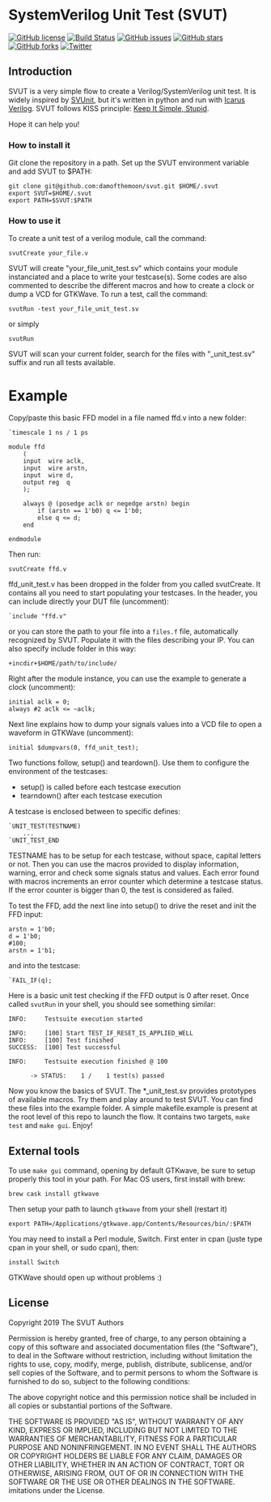 # SystemVerilog Unit Test (SVUT)

[![GitHub license](https://img.shields.io/github/license/damofthemoon/svut)](https://github.com/damofthemoon/svut/blob/master/LICENSE)
[![Build Status](https://travis-ci.org/damofthemoon/svut.svg?branch=master)](https://travis-ci.org/damofthemoon/svut)
[![GitHub issues](https://img.shields.io/github/issues/damofthemoon/svut)](https://github.com/damofthemoon/svut/issues)
[![GitHub stars](https://img.shields.io/github/stars/damofthemoon/svut)](https://github.com/damofthemoon/svut/stargazers)
[![GitHub forks](https://img.shields.io/github/forks/damofthemoon/svut)](https://github.com/damofthemoon/svut/network)
[![Twitter](https://img.shields.io/twitter/url/https/github.com/damofthemoon/svut?style=social)](https://twitter.com/intent/tweet?text=Wow:&url=https%3A%2F%2Fgithub.com%2Fdamofthemoon%2Fsvut)


## Introduction

SVUT is a very simple flow to create a Verilog/SystemVerilog unit test.
It is widely inspired by [SVUnit](http://agilesoc.com/open-source-projects/svunit/),
but it's written in python and run with [Icarus Verilog](http://iverilog.icarus.com/).
SVUT follows KISS principle: [Keep It Simple, Stupid](https://en.wikipedia.org/wiki/KISS_principle).

Hope it can help you!

### How to install it

Git clone the repository in a path. Set up the SVUT environment variable
and add SVUT to $PATH:

    git clone git@github.com:damofthemoon/svut.git $HOME/.svut
    export SVUT=$HOME/.svut
    export PATH=$SVUT:$PATH

### How to use it

To create a unit test of a verilog module, call the command:

    svutCreate your_file.v

SVUT will create "your_file_unit_test.sv" which contains your module
instanciated and a place to write your testcase(s). Some codes are also commented
to describe the different macros and how to create a clock or dump a VCD for GTKWave.
To run a test, call the command:

    svutRun -test your_file_unit_test.sv

or simply

    svutRun

SVUT will scan your current folder, search for the files with "_unit_test.sv" suffix
and run all tests available.

# Example

Copy/paste this basic FFD model in a file named ffd.v into a new folder:

    `timescale 1 ns / 1 ps

    module ffd
        (
        input  wire aclk,
        input  wire arstn,
        input  wire d,
        output reg  q
        );

        always @ (posedge aclk or negedge arstn) begin
            if (arstn == 1'b0) q <= 1'b0;
            else q <= d;
        end

    endmodule

Then run:

    svutCreate ffd.v

ffd_unit_test.v has been dropped in the folder from you called svutCreate. It contains all you need
to start populating your testcases. In the header, you can include directly your DUT file (uncomment):

    `include "ffd.v"

or you can store the path to your file into a `files.f` file, automatically recognized by SVUT.
Populate it with the files describing your IP. You can also specify include folder in this way:

    +incdir+$HOME/path/to/include/

Right after the module instance, you can use the example to generate a clock (uncomment):

    initial aclk = 0;
    always #2 aclk <= ~aclk;

Next line explains how to dump your signals values into a VCD file to open a waveform in GTKWave (uncomment):

    initial $dumpvars(0, ffd_unit_test);

Two functions follow, setup() and teardown(). Use them to configure the environment of the testcases:
- setup() is called before each testcase execution
- tearndown() after each testcase execution

A testcase is enclosed between to specific defines:

    `UNIT_TEST(TESTNAME)
        ...
    `UNIT_TEST_END

TESTNAME has to be setup for each testcase, without space, capital letters or not.
Then you can use the macros provided to display information, warning, error and check some signals
status and values. Each error found with macros increments an error counter which determine a
testcase status. If the error counter is bigger than 0, the test is considered as failed.

To test the FFD, add the next line into setup() to drive the reset and init the FFD input:

    arstn = 1'b0;
    d = 1'b0;
    #100;
    arstn = 1'b1;

and into the testcase:

    `FAIL_IF(q);

Here is a basic unit test checking if the FFD output is 0 after reset. Once called `svutRun` in your
shell, you should see something similar:

    INFO:     Testsuite execution started

    INFO:     [100] Start TEST_IF_RESET_IS_APPLIED_WELL
    INFO:     [100] Test finished
    SUCCESS:  [100] Test successful

    INFO:     Testsuite execution finished @ 100

          -> STATUS:    1 /    1 test(s) passed

Now you know the basics of SVUT. The \*_unit_test.sv provides prototypes of available macros.
Try them and play around to test SVUT. You can find these files into the example folder.
A simple makefile.example is present at the root level of this repo to launch the flow. It contains
two targets, `make test` and `make gui`. Enjoy!

## External tools

To use `make gui` command, opening by default GTKwave, be sure to setup properly this tool in your path.
For Mac OS users, first install with brew:

    brew cask install gtkwave

Then setup your path to launch `gtkwave` from your shell (restart it)

    export PATH=/Applications/gtkwave.app/Contents/Resources/bin/:$PATH

You may need to install a Perl module, Switch. First enter in cpan (juste type cpan in your shell,
or sudo cpan), then:

    install Switch

GTKWave should open up without problems :)


## License

Copyright 2019 The SVUT Authors

Permission is hereby granted, free of charge, to any person obtaining a copy of this software and
associated documentation files (the "Software"), to deal in the Software without restriction,
including without limitation the rights to use, copy, modify, merge, publish, distribute,
sublicense, and/or sell copies of the Software, and to permit persons to whom the Software
is furnished to do so, subject to the following conditions:

The above copyright notice and this permission notice shall be included in all copies or substantial
portions of the Software.

THE SOFTWARE IS PROVIDED "AS IS", WITHOUT WARRANTY OF ANY KIND, EXPRESS OR IMPLIED, INCLUDING BUT
NOT LIMITED TO THE WARRANTIES OF MERCHANTABILITY, FITNESS FOR A PARTICULAR PURPOSE AND NONINFRINGEMENT.
IN NO EVENT SHALL THE AUTHORS OR COPYRIGHT HOLDERS BE LIABLE FOR ANY CLAIM, DAMAGES OR OTHER LIABILITY,
WHETHER IN AN ACTION OF CONTRACT, TORT OR OTHERWISE, ARISING FROM, OUT OF OR IN CONNECTION WITH THE
SOFTWARE OR THE USE OR OTHER DEALINGS IN THE SOFTWARE.
imitations under the License.
